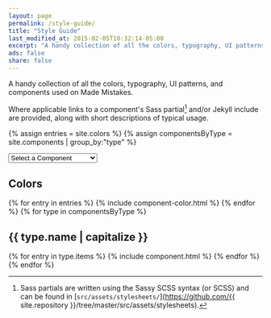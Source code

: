 ```yaml
---
layout: page
permalink: /style-guide/
title: "Style Guide"
last_modified_at: 2015-02-05T10:32:14-05:00
excerpt: "A handy collection of all the colors, typography, UI patterns, and components used on Made Mistakes."
ads: false
share: false
---
```


A handy collection of all the colors, typography, UI patterns, and components used on Made Mistakes.

Where applicable links to a component's Sass partial[^sass] and/or Jekyll include are provided, along with short descriptions of typical usage.

[^sass]: Sass partials are written using the Sassy SCSS syntax (or SCSS) and can be found in [`src/assets/stylesheets/`](https://github.com/{{ site.repository }}/tree/master/src/assets/stylesheets).

{% assign entries = site.colors %}
{% assign componentsByType = site.components | group_by:"type" %}

<div markdown="0">
<select name="newurl" id="component-select" onChange="window.location.replace(this.options[this.selectedIndex].value)" aria-label="Select a Component" markdown="0">
  <option selected markdown="0">Select a Component</option>
  <option value="#guide-color-palettes" markdown="0">Colors</option>
  {% for type in componentsByType %}
  <option value="#guide-{{ type.name }}" markdown="0">{{ type.name | capitalize }}</option>
  {% for entry in type.items %}
  <option value="#guide-{{ entry.title | slugify }}" markdown="0">&nbsp;&nbsp;&nbsp;{{ entry.title }}</option>
  {% endfor %}
  {% endfor %}
</select>
</div>

<h2 id="guide-color-palettes" class="cf">Colors</h2>
{% for entry in entries %}
  {% include component-color.html %}
{% endfor %}
{% for type in componentsByType %}
<h2 id="guide-{{ type.name }}" class="cf">{{ type.name | capitalize }}</h2>
{% for entry in type.items %}
{% include component.html %}
{% endfor %}
{% endfor %}
